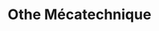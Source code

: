 ---
title: "Othe Mécatechnique"
url: /estissac/othe-mecatechnique-rue-jean-hector/
shop: réparation de voitures
---